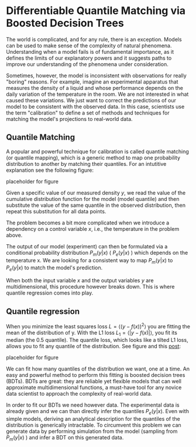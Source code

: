 # Differentiable Quantile Matching via Boosted Decision Trees

The world is complicated, and for any rule, there is an exception. 
Models can be used to make sense of the complexity of natural phenomena. 
Understanding when a model fails is of fundamental importance, as it defines the limits of our explanatory powers 
and it suggests paths to improve our understanding of the phenomena under consideration.

Sometimes, however, the model is inconsistent with observations for really "boring" reasons. 
For example, imagine an experimental apparatus that measures the density of a liquid and whose performance depends on the daily variation of the temperature in the room. 
We are not interested in what caused these variations. We just want to correct the predictions of our model to be consistent with the observed data. 
In this case, scientists use the term "calibration" to define a set of methods and techniques for matching the model's projections to real-world data.

## Quantile Matching
A popular and powerful technique for calibration is called quantile matching (or quantile mapping), 
which is a generic method to map one probability distribution to another by matching their quantiles. 
For an intutitive explanation see the following figure: 

placeholder for figure

Given a specific value of our measured density $y$, we read the value of the cumulative distribution 
function for the model (model quantile) and then substitute the value of the same quantile in the observed distribution, 
then repeat this substitution for all data points.

The problem becomes a bit more complicated when we introduce a dependency on a control variable $x$, i.e., the temperature in the problem above.

The output of our model (experiment)  can then be formulated via a conditional probability distribution 
$P_m(y|x)$ ( $P_e(y|x)$ ) which depends on the temperature x. 
We are looking for a consistent way to map $P_m(y|x)$ to $P_e(y|x)$ to match the model's prediction. 

When both the input variable $x$ and the output variables $y$ are multidimensional, 
this procedure however breaks down. This is where quantile regression comes into play.

## Quantile regression

When you minimize the least squares loss $L= \langle (y-f(x))^2 \rangle$ you are fitting the mean of the distribution of y. 
With the L1 loss $L_1 = \langle |y-f(x)| \rangle$, you fit its median (the 0.5 quantile). The quantile loss, which looks like a tilted L1 loss, allows you to fit any quantile of the distribution. 
See figure and this [post](https://towardsdatascience.com/quantile-regression-from-linear-models-to-trees-to-deep-learning-af3738b527c3):

placeholder for figure

We can fit how many quantiles of the distribution we want, one at a time. 
An easy and powerful method to perform this fitting is boosted decision trees (BDTs). 
BDTs are great: they are reliable yet flexible models that can well approximate multidimensional functions, 
a must-have tool for any novice data scientist to approach the complexity of real-world data.

In order to fit our BDTs we need however data. The experimental data is already given and we can than directly infer the quantiles $P_e(y|x)$.
Even with simple models, deriving an analytical description for the quantiles of the distribution is generically intractable. 
To circumvent this problem we can generate data by performing simulation from the model (sampling from $P_m(y|x)$ ) and infer a BDT on this generated data.
